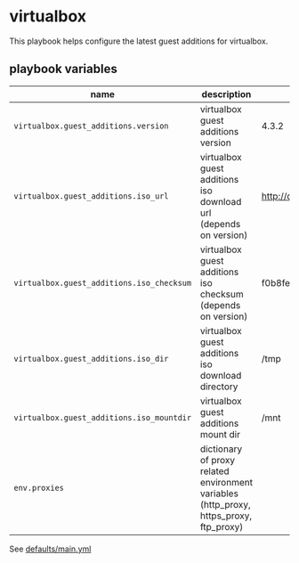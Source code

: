 # virtualbox

This playbook helps configure the latest guest additions for virtualbox.

## playbook variables

|name|description|default|
|----|-----------|-------|
|`virtualbox.guest_additions.version`|virtualbox guest additions version|4.3.2|
|`virtualbox.guest_additions.iso_url`|virtualbox guest additions iso download url (depends on version)|http://dlc.sun.com.edgesuite.net/virtualbox/4.3.2/VBoxGuestAdditions_4.3.2.iso|
|`virtualbox.guest_additions.iso_checksum`|virtualbox guest additions iso checksum (depends on version)|f0b8fec99c65231641d5d01558abb53fe8b81f131dc71519cb7994c9e297300d|
|`virtualbox.guest_additions.iso_dir`|virtualbox guest additions iso download directory|/tmp|
|`virtualbox.guest_additions.iso_mountdir`|virtualbox guest additions mount dir|/mnt|
|`env.proxies`|dictionary of proxy related environment variables (http_proxy, https_proxy, ftp_proxy)||

See [defaults/main.yml](https://github.com/ryankanno/playbooks/blob/master/virtualbox/defaults/main.yml)
